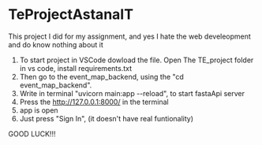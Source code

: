 # TeProjectAstanaIT
This project I did for my assignment, and yes I hate the web develeopment and do know nothing about it

1. To start project in VSCode dowload the file. Open The TE_project folder in vs code, install requirements.txt
2. Then go to the event_map_backend, using the "cd event_map_backend".
3. Write in terminal "uvicorn main:app --reload", to start fastaApi server
4. Press the http://127.0.0.1:8000/ in the terminal
5. app is open
6. Just press "Sign In", (it doesn't have real funtionality)


GOOD LUCK!!!
